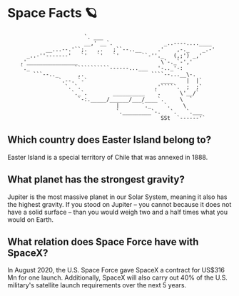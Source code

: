 # Space Facts 🪐

                            `. ___
                            __,' __`.                _..----....____
                __...--.'``;.   ,.   ;``--..__     .'    ,-._    _.-'
          _..-''-------'   `'   `'   `'       ``-''._   (,;') _,'
        ,'________________                          \`-._`-','
        `._              ```````````------...___   '-.._'-:
            ```--.._      ,.                     ````--...__\-.
                    `.--. `-`                       ____    |  |`
                      `. `.                       ,'`````.  ;  ;`
                        `._`.        __________   `.      \'__/`
                          `-:._____/______/___/____`.     \  `
                                      |       `._    `.    \
                                      `._________`-.   `.   `.___
                                                    SSt  `------'`

## Which country does Easter Island belong to?

Easter Island is a special territory of Chile that was annexed in 1888.

## What planet has the strongest gravity?

Jupiter is the most massive planet in our Solar System, meaning it also has the highest gravity. If you stood on Jupiter – you cannot because it does not have a solid surface – than you would weigh two and a half times what you would on Earth.

## What relation does Space Force have with SpaceX?

In August 2020, the U.S. Space Force gave SpaceX a contract for US$316 Mn for one launch. Additionally, SpaceX will also carry out 40% of the U.S. military's satellite launch requirements over the next 5 years.
